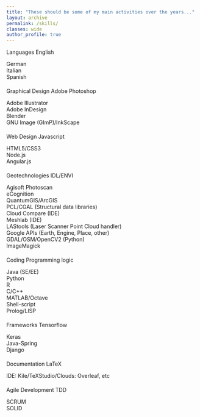 ```yaml
---
title: "These should be some of my main activities over the years..."
layout: archive
permalink: /skills/
classes: wide
author_profile: true
---
```

<h-exp-subtitle>Languages</h-exp-subtitle>
<h-exp-desc>English</h-exp-desc>
<div class="progress eighty">
    <div class="progress-bar"></div>
</div>
<h-exp-desc>German</h-exp-desc>
<div class="progress twenty">
    <div class="progress-bar"></div>
</div>
<h-exp-desc>Italian</h-exp-desc>
<div class="progress fourty">
    <div class="progress-bar"></div>
</div>
<h-exp-desc>Spanish</h-exp-desc>
<div class="progress fifty">
    <div class="progress-bar"></div>
</div>

<div style="text-align: center; margin: 20px auto"><span class="divider"><i class="fa fa-leaf" style="color: #40414b"></i></span></div>

<h-exp-subtitle>Graphical Design</h-exp-subtitle>
<h-exp-desc>Adobe Photoshop</h-exp-desc>
<div class="progress sixty">
    <div class="progress-bar"></div>
</div>
<h-exp-desc>Adobe Illustrator</h-exp-desc>
<div class="progress sixty">
    <div class="progress-bar"></div>
</div>
<h-exp-desc>Adobe InDesign</h-exp-desc>
<div class="progress fourty">
    <div class="progress-bar"></div>
</div>
<h-exp-desc>Blender</h-exp-desc>
<div class="progress twenty">
    <div class="progress-bar"></div>
</div>
<h-exp-desc>GNU Image (GImP)/InkScape</h-exp-desc>
<div class="progress fourty">
    <div class="progress-bar"></div>
</div>

<div style="text-align: center; margin: 20px auto"><span class="divider"><i class="fa fa-leaf" style="color: #40414b"></i></span></div>

<h-exp-subtitle>Web Design</h-exp-subtitle>
<h-exp-desc>Javascript</h-exp-desc>
<div class="progress thirty">
    <div class="progress-bar"></div>
</div>
<h-exp-desc>HTML5/CSS3</h-exp-desc>
<div class="progress fifty">
    <div class="progress-bar"></div>
</div>
<h-exp-desc>Node.js</h-exp-desc>
<div class="progress twenty">
    <div class="progress-bar"></div>
</div>
<h-exp-desc>Angular.js</h-exp-desc>
<div class="progress fourty">
    <div class="progress-bar"></div>
</div>

<div style="text-align: center; margin: 20px auto"><span class="divider"><i class="fa fa-leaf" style="color: #40414b"></i></span></div>

<h-exp-subtitle>Geotechnologies</h-exp-subtitle>
<h-exp-desc>IDL/ENVI</h-exp-desc>
<div class="progress fourty">
    <div class="progress-bar"></div>
</div>
<h-exp-desc>Agisoft Photoscan</h-exp-desc>
<div class="progress seventy">
    <div class="progress-bar"></div>
</div>
<h-exp-desc>eCognition</h-exp-desc>
<div class="progress sixty">
    <div class="progress-bar"></div>
</div>
<h-exp-desc>QuantumGIS/ArcGIS</h-exp-desc>
<div class="progress eighty">
    <div class="progress-bar"></div>
</div>
<h-exp-desc>PCL/CGAL (Structural data libraries)</h-exp-desc>
<div class="progress fifty">
    <div class="progress-bar"></div>
</div>
<h-exp-desc>Cloud Compare (IDE)</h-exp-desc>
<div class="progress seventy">
    <div class="progress-bar"></div>
</div>
<h-exp-desc>Meshlab (IDE)</h-exp-desc>
<div class="progress eighty">
    <div class="progress-bar"></div>
</div>
<h-exp-desc>LAStools (Laser Scanner Point Cloud handler)</h-exp-desc>
<div class="progress sixty">
    <div class="progress-bar"></div>
</div>
<h-exp-desc>Google APIs (Earth, Engine, Place, other)</h-exp-desc>
<div class="progress sixty">
    <div class="progress-bar"></div>
</div>
<h-exp-desc>GDAL/OSM/OpenCV2 (Python)</h-exp-desc>
<div class="progress ninety">
    <div class="progress-bar"></div>
</div>
<h-exp-desc>ImageMagick</h-exp-desc>
<div class="progress seventy">
    <div class="progress-bar"></div>
</div>

<div style="text-align: center; margin: 20px auto"><span class="divider"><i class="fa fa-leaf" style="color: #40414b"></i></span></div>

<h-exp-subtitle>Coding</h-exp-subtitle>
<h-exp-desc>Programming logic</h-exp-desc>
<div class="progress eighty">
    <div class="progress-bar"></div>
</div>
<h-exp-desc>Java (SE/EE)</h-exp-desc>
<div class="progress seventy">
    <div class="progress-bar"></div>
</div>
<h-exp-desc>Python</h-exp-desc>
<div class="progress seventy">
    <div class="progress-bar"></div>
</div>
<h-exp-desc>R</h-exp-desc>
<div class="progress fifty">
    <div class="progress-bar"></div>
</div>
<h-exp-desc>C/C++</h-exp-desc>
<div class="progress eighty">
    <div class="progress-bar"></div>
</div>
<h-exp-desc>MATLAB/Octave</h-exp-desc>
<div class="progress sixty">
    <div class="progress-bar"></div>
</div>
<h-exp-desc>Shell-script</h-exp-desc>
<div class="progress sixty">
    <div class="progress-bar"></div>
</div>
<h-exp-desc>Prolog/LISP</h-exp-desc>
<div class="progress thirty">
    <div class="progress-bar"></div>
</div>

<div style="text-align: center; margin: 20px auto"><span class="divider"><i class="fa fa-leaf" style="color: #40414b"></i></span></div>

<h-exp-subtitle>Frameworks</h-exp-subtitle>
<h-exp-desc>Tensorflow</h-exp-desc>
<div class="progress fourty">
    <div class="progress-bar"></div>
</div>
<h-exp-desc>Keras</h-exp-desc>
<div class="progress fourty">
    <div class="progress-bar"></div>
</div>
<h-exp-desc>Java-Spring</h-exp-desc>
<div class="progress thirty">
    <div class="progress-bar"></div>
</div>
<h-exp-desc>Django</h-exp-desc>
<div class="progress twenty">
    <div class="progress-bar"></div>
</div>

<div style="text-align: center; margin: 20px auto"><span class="divider"><i class="fa fa-leaf" style="color: #40414b"></i></span></div>

<h-exp-subtitle>Documentation</h-exp-subtitle>
<h-exp-desc>LaTeX</h-exp-desc>
<div class="progress ninety">
    <div class="progress-bar"></div>
</div>
<h-exp-desc>IDE: Kile/TeXStudio/Clouds: Overleaf, etc</h-exp-desc>
<div class="progress eighty">
    <div class="progress-bar"></div>
</div>

<div style="text-align: center; margin: 20px auto"><span class="divider"><i class="fa fa-leaf" style="color: #40414b"></i></span></div>

<h-exp-subtitle>Agile Development</h-exp-subtitle>
<h-exp-desc>TDD</h-exp-desc>
<div class="progress fifty">
    <div class="progress-bar"></div>
</div>
<h-exp-desc>SCRUM</h-exp-desc>
<div class="progress ninety">
    <div class="progress-bar"></div>
</div>
<h-exp-desc>SOLID</h-exp-desc>
<div class="progress sixty">
    <div class="progress-bar"></div>
</div>